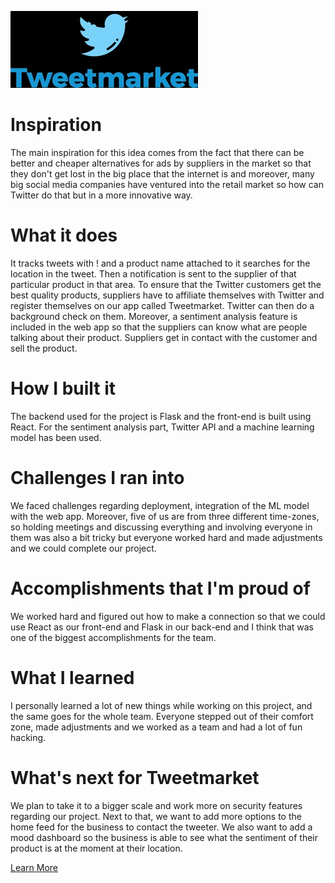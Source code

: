 ![alt-text](./1.jpeg)

# Inspiration
The main inspiration for this idea comes from the fact that there can be better and cheaper alternatives for ads by suppliers in the market so that they don't get lost in the big place that the internet is and moreover, many big social media companies have ventured into the retail market so how can Twitter do that but in a more innovative way.

# What it does
It tracks tweets with ! and a product name attached to it searches for the location in the tweet. Then a notification is sent to the supplier of that particular product in that area. To ensure that the Twitter customers get the best quality products, suppliers have to affiliate themselves with Twitter and register themselves on our app called Tweetmarket. Twitter can then do a background check on them. Moreover, a sentiment analysis feature is included in the web app so that the suppliers can know what are people talking about their product. Suppliers get in contact with the customer and sell the product.

# How I built it
The backend used for the project is Flask and the front-end is built using React. For the sentiment analysis part, Twitter API and a machine learning model has been used.

# Challenges I ran into
We faced challenges regarding deployment, integration of the ML model with the web app. Moreover, five of us are from three different time-zones, so holding meetings and discussing everything and involving everyone in them was also a bit tricky but everyone worked hard and made adjustments and we could complete our project.

# Accomplishments that I'm proud of
We worked hard and figured out how to make a connection so that we could use React as our front-end and Flask in our back-end and I think that was one of the biggest accomplishments for the team.

# What I learned
I personally learned a lot of new things while working on this project, and the same goes for the whole team. Everyone stepped out of their comfort zone, made adjustments and we worked as a team and had a lot of fun hacking.

# What's next for Tweetmarket
We plan to take it to a bigger scale and work more on security features regarding our project. Next to that, we want to add more options to the home feed for the business to contact the tweeter. We also want to add a mood dashboard so the business is able to see what the sentiment of their product is at the moment at their location.

[Learn More](https://devpost.com/software/tweetmarket-uzqfpj)
